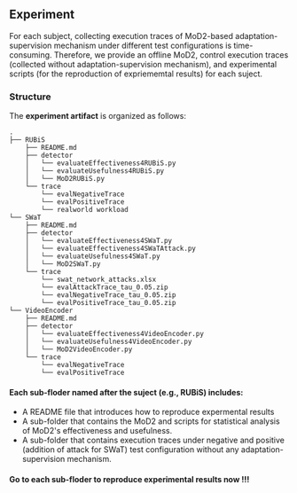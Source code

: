 ## Experiment

For each subject, collecting execution traces of MoD2-based adaptation-supervision mechanism under different test configurations is time-consuming. Therefore, we provide an offline MoD2, control execution traces (collected without adaptation-supervision mechanism), and experimental scripts (for the reproduction of expriememtal results) for each suject.

### Structure

The **experiment artifact** is organized as follows:
```
.
├── RUBiS
    ├── README.md
    ├── detector
    │   └── evaluateEffectiveness4RUBiS.py
    │   └── evaluateUsefulness4RUBiS.py
    │   └── MoD2RUBiS.py
    └── trace
        └── evalNegativeTrace
        └── evalPositiveTrace
        └── realworld workload
└── SWaT
    ├── README.md
    ├── detector
    │   └── evaluateEffectiveness4SWaT.py
    │   └── evaluateEffectiveness4SWaTAttack.py
    │   └── evaluateUsefulness4SWaT.py
    │   └── MoD2SWaT.py
    └── trace
        └── swat_network_attacks.xlsx
        └── evalAttackTrace_tau_0.05.zip
        └── evalNegativeTrace_tau_0.05.zip
        └── evalPositiveTrace_tau_0.05.zip
└── VideoEncoder
    ├── README.md
    ├── detector
    │   └── evaluateEffectiveness4VideoEncoder.py
    │   └── evaluateUsefulness4VideoEncoder.py
    │   └── MoD2VideoEncoder.py
    └── trace
        └── evalNegativeTrace
        └── evalPositiveTrace
  ```
  
#### Each sub-floder named after the suject (e.g., RUBiS) includes: 

* A README file that introduces how to reproduce expermental results
* A sub-folder that contains the MoD2 and scripts for statistical analysis of MoD2's effectiveness and usefulness.
* A sub-folder that contains execution traces under negative and positive (addition of attack for SWaT) test configuration without any adaptation-supervision mechanism.

#### Go to each sub-floder to reproduce experimental results now !!!
